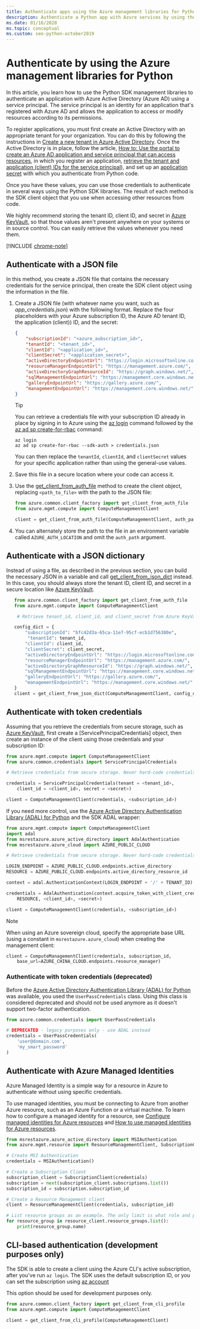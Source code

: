 ```yaml
---
title: Authenticate apps using the Azure management libraries for Python
description: Authenticate a Python app with Azure services by using the Azure management SDK libraries
ms.date: 01/16/2020
ms.topic: conceptual
ms.custom: seo-python-october2019
---
```


# Authenticate by using the Azure management libraries for Python

In this article, you learn how to use the Python SDK management libraries to authenticate an application with Azure Active Directory (Azure AD) using a service principal. The service principal is an identity for an application that's registered with Azure AD and allows the application to access or modify resources according to its permissions.

To register applications, you must first create an Active Directory with an appropriate tenant for your organization. You can do this by following the instructions in [Create a new tenant in Azure Active Directory](/azure/active-directory/fundamentals/active-directory-access-create-new-tenant). Once the Active Directory is in place, follow the article, [How to: Use the portal to create an Azure AD application and service principal that can access resources](/azure/active-directory/develop/howto-create-service-principal-portal), in which you register an application, [retrieve the tenant and application (client) IDs for the service principal](/azure/active-directory/develop/howto-create-service-principal-portal#get-values-for-signing-in)), and set up an [application secret](/azure/active-directory/develop/howto-create-service-principal-portal#create-a-new-application-secret) with which you authenticate from Python code.

Once you have these values, you can use those credentials to authenticate in several ways using the Python SDK libraries. The result of each method is the SDK client object that you use when accessing other resources from code.

We highly recommend storing the tenant ID, client ID, and secret in [Azure KeyVault](/azure/key-vault/), so that those values aren't present anywhere on your systems or in source control. You can easily retrieve the values whenever you need them.

[!INCLUDE [chrome-note](includes/chrome-note.md)]

## <a name="mgmt-auth-file"></a>Authenticate with a JSON file

In this method, you create a JSON file that contains the necessary credentials for the service principal, then create the SDK client object using the information in the file.

1. Create a JSON file (with whatever name you want, such as *app_credentials.json*) with the following format. Replace the four placeholders with your Azure subscription ID, the Azure AD tenant ID, the application (client)) ID, and the secret:

    ```json
    {
        "subscriptionId": "<azure_aubscription_id>",
        "tenantId": "<tenant_id>",
        "clientId": "<application_id>",
        "clientSecret": "<application_secret>",
        "activeDirectoryEndpointUrl": "https://login.microsoftonline.com",
        "resourceManagerEndpointUrl": "https://management.azure.com/",
        "activeDirectoryGraphResourceId": "https://graph.windows.net/",
        "sqlManagementEndpointUrl": "https://management.core.windows.net:8443/",
        "galleryEndpointUrl": "https://gallery.azure.com/",
        "managementEndpointUrl": "https://management.core.windows.net/"
    }
    ```

    > [!TIP]
    > You can retrieve a credentials file with your subscription ID already in place by signing in to Azure using the [az login](/cli/azure/group#az-login) command followed by the [az ad sp create-for-rbac](/cli/azure/ad/sp?view=azure-cli-latest#az-ad-sp-create-for-rbac) command:
    >
    > ```azurecli
    > az login
    > az ad sp create-for-rbac --sdk-auth > credentials.json
    > ```
    >
    > You can then replace the `tenantId`, `clientId`, and `clientSecret` values for your specific application rather than using the general-use values.

1. Save this file in a secure location where your code can access it.

1. Use the [get_client_from_auth_file](/python/api/azure-common/azure.common.client_factory?view=azure-python#get-client-from-auth-file-client-class--auth-path-none----kwargs-) method to create the client object, replacing `<path_to_file>` with the path to the JSON file:

    ```python
    from azure.common.client_factory import get_client_from_auth_file
    from azure.mgmt.compute import ComputeManagementClient

    client = get_client_from_auth_file(ComputeManagementClient, auth_path=<path_to_file>)
    ```

1. You can alternately store the path to the file in an environment variable called `AZURE_AUTH_LOCATION` and omit the `auth_path` argument.

## Authenticate with a JSON dictionary

Instead of using a file, as described in the previous section, you can build the necessary JSON in a variable and call [get_client_from_json_dict](/python/api/azure-common/azure.common.client_factory?view=azure-python#get-client-from-json-dict-client-class--config-dict----kwargs-) instead. In this case, you should always store the tenant ID, client ID, and secret in a secure location like [Azure KeyVault](/azure/key-vault/).

```python
   from azure.common.client_factory import get_client_from_auth_file
   from azure.mgmt.compute import ComputeManagementClient

    # Retrieve tenant_id, client_id, and client_secret from Azure KeyVault

   config_dict = {
       "subscriptionId": "bfc42d3a-65ca-11e7-95cf-ecb1d756380e",
        "tenantId": tenant_id,
       "clientId": client_id,
       "clientSecret": client_secret,
       "activeDirectoryEndpointUrl": "https://login.microsoftonline.com",
       "resourceManagerEndpointUrl": "https://management.azure.com/",
       "activeDirectoryGraphResourceId": "https://graph.windows.net/",
       "sqlManagementEndpointUrl": "https://management.core.windows.net:8443/",
       "galleryEndpointUrl": "https://gallery.azure.com/",
       "managementEndpointUrl": "https://management.core.windows.net/"
   }
   client = get_client_from_json_dict(ComputeManagementClient, config_dict)
```

## <a name="mgmt-auth-token"></a>Authenticate with token credentials

Assuming that you retrieve the credentials from secure storage, such as [Azure KeyVault](/azure/key-vault/), first create a [ServicePrincipalCredentials] object, then create an instance of the client using those credentials and your subscription ID:

```python
from azure.mgmt.compute import ComputeManagementClient
from azure.common.credentials import ServicePrincipalCredentials

# Retrieve credentials from secure storage. Never hard-code credentials into code.

credentials = ServicePrincipalCredentials(tenant = <tenant_id>,
    client_id = <client_id>, secret = <secret>)

client = ComputeManagementClient(credentials, <subscription_id>)
```

If you need more control, use the [Azure Active Directory Authentication Library (ADAL) for Python](https://github.com/AzureAD/azure-activedirectory-library-for-python) and the SDK ADAL wrapper:

```python
from azure.mgmt.compute import ComputeManagementClient
import adal
from msrestazure.azure_active_directory import AdalAuthentication
from msrestazure.azure_cloud import AZURE_PUBLIC_CLOUD

# Retrieve credentials from secure storage. Never hard-code credentials into code.

LOGIN_ENDPOINT = AZURE_PUBLIC_CLOUD.endpoints.active_directory
RESOURCE = AZURE_PUBLIC_CLOUD.endpoints.active_directory_resource_id

context = adal.AuthenticationContext(LOGIN_ENDPOINT + '/' + TENANT_ID)

credentials = AdalAuthentication(context.acquire_token_with_client_credentials,
    RESOURCE, <client_id>, <secret>)

client = ComputeManagementClient(credentials, <subscription_id>)
```

> [!NOTE]
> When using an Azure sovereign cloud, specify the appropriate base URL (using a constant in `msrestazure.azure_cloud`) when creating the management client:
>
> ```python
> client = ComputeManagementClient(credentials, subscription_id,
>     base_url=AZURE_CHINA_CLOUD.endpoints.resource_manager)
> ```

### <a name="mgmt-auth-legacy"></a>Authenticate with token credentials (deprecated)

Before the [Azure Active Directory Authentication Library (ADAL) for Python](https://github.com/AzureAD/azure-activedirectory-library-for-python) was available, you used the `UserPassCredentials` class. Using this class is considered deprecated and should not be used anymore as it doesn't support two-factor authentication.

```python
from azure.common.credentials import UserPassCredentials

# DEPRECATED - legacy purposes only - use ADAL instead
credentials = UserPassCredentials(
    'user@domain.com',
    'my_smart_password'
)
```

## <a name="mgmt-auth-msi"></a>Authenticate with Azure Managed Identities

Azure Managed Identity is a simple way for a resource in Azure to authenticate without using  specific credentials.

To use managed identities, you must be connecting to Azure from another Azure resource, such as an Azure Function or a virtual machine. To learn how to configure a managed identity for a resource, see [Configure managed identities for Azure resources](/azure/active-directory/managed-identities-azure-resources/qs-configure-cli-windows-vm) and [How to use managed identities for Azure resources](/azure/active-directory/managed-identities-azure-resources/how-to-use-vm-sign-in).

```python
from msrestazure.azure_active_directory import MSIAuthentication
from azure.mgmt.resource import ResourceManagementClient, SubscriptionClient

# Create MSI Authentication
credentials = MSIAuthentication()

# Create a Subscription Client
subscription_client = SubscriptionClient(credentials)
subscription = next(subscription_client.subscriptions.list())
subscription_id = subscription.subscription_id

# Create a Resource Management client
client = ResourceManagementClient(credentials, subscription_id)

# List resource groups as an example. The only limit is what role and policy are assigned to this MSI token.
for resource_group in resource_client.resource_groups.list():
    print(resource_group.name)
```

## <a name="mgmt-auth-cli"></a>CLI-based authentication (development purposes only)

The SDK is able to create a client using the Azure CLI's active subscription, after you've run `az login`. The SDK uses the default subscription ID, or you can set the subscription using [az account](https://docs.microsoft.com/cli/azure/manage-azure-subscriptions-azure-cli)

This option should be used for development purposes only.

```python
from azure.common.client_factory import get_client_from_cli_profile
from azure.mgmt.compute import ComputeManagementClient

client = get_client_from_cli_profile(ComputeManagementClient)
```
